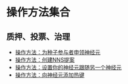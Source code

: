 # 操作方法集合 
## 质押、投票、治理 
* [操作方法：为种子参与者申领神经元](操作方法：为种子参与者申领神经元.md)
* [操作方法：创建NNS提案](操作方法：创建NNS提案.md)
* [操作方法：设置你的神经元跟随另一个神经元](操作方法：设置你的神经元跟随另一个神经元.md)
* [操作方法：向神经元添加热键](操作方法：向神经元添加热键.md)

